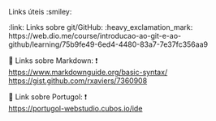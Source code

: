 <p> Links úteis :smiley: </p> 
<p>
 :link: Links sobre git/GitHub: :heavy_exclamation_mark: <br>
https://web.dio.me/course/introducao-ao-git-e-ao-github/learning/75b9fe49-6ed4-4480-83a7-7e37fc356aa9

:link: Links sobre Markdown: :heavy_exclamation_mark: <br>
https://www.markdownguide.org/basic-syntax/
https://gist.github.com/rxaviers/7360908

:link: Link sobre Portugol: :heavy_exclamation_mark: <br>
https://portugol-webstudio.cubos.io/ide

</p>
